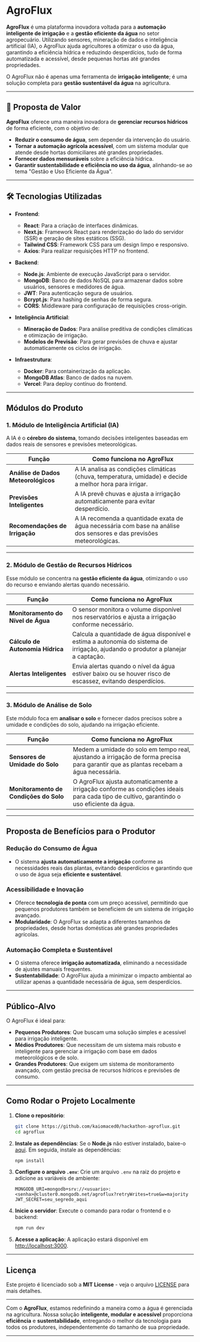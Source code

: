 # AgroFlux

**AgroFlux** é uma plataforma inovadora voltada para a **automação inteligente de irrigação** e a **gestão eficiente da água** no setor agropecuário. Utilizando sensores, mineração de dados e inteligência artificial (IA), o AgroFlux ajuda agricultores a otimizar o uso da água, garantindo a eficiência hídrica e reduzindo desperdícios, tudo de forma automatizada e acessível, desde pequenas hortas até grandes propriedades.

O AgroFlux não é apenas uma ferramenta de **irrigação inteligente**; é uma solução completa para **gestão sustentável da água** na agricultura.

---

## 🚀 **Proposta de Valor**

**AgroFlux** oferece uma maneira inovadora de **gerenciar recursos hídricos** de forma eficiente, com o objetivo de:

* **Reduzir o consumo de água**, sem depender da intervenção do usuário.
* **Tornar a automação agrícola acessível**, com um sistema modular que atende desde hortas domiciliares até grandes propriedades.
* **Fornecer dados mensuráveis** sobre a eficiência hídrica.
* **Garantir sustentabilidade e eficiência no uso da água**, alinhando-se ao tema "Gestão e Uso Eficiente da Água".

---

## 🛠 **Tecnologias Utilizadas**

* **Frontend**:

    * **React**: Para a criação de interfaces dinâmicas.
    * **Next.js**: Framework React para renderização do lado do servidor (SSR) e geração de sites estáticos (SSG).
    * **Tailwind CSS**: Framework CSS para um design limpo e responsivo.
    * **Axios**: Para realizar requisições HTTP no frontend.

* **Backend**:

    * **Node.js**: Ambiente de execução JavaScript para o servidor.
    * **MongoDB**: Banco de dados NoSQL para armazenar dados sobre usuários, sensores e medidores de água.
    * **JWT**: Para autenticação segura de usuários.
    * **Bcrypt.js**: Para hashing de senhas de forma segura.
    * **CORS**: Middleware para configuração de requisições cross-origin.

* **Inteligência Artificial**:

    * **Mineração de Dados**: Para análise preditiva de condições climáticas e otimização de irrigação.
    * **Modelos de Previsão**: Para gerar previsões de chuva e ajustar automaticamente os ciclos de irrigação.

* **Infraestrutura**:

    * **Docker**: Para containerização da aplicação.
    * **MongoDB Atlas**: Banco de dados na nuvem.
    * **Vercel**: Para deploy contínuo do frontend.

---

## **Módulos do Produto**

### **1. Módulo de Inteligência Artificial (IA)**

A IA é o **cérebro do sistema**, tomando decisões inteligentes baseadas em dados reais de sensores e previsões meteorológicas.

| **Função**                          | **Como funciona no AgroFlux**                                                                                         |
| ----------------------------------- | --------------------------------------------------------------------------------------------------------------------- |
| **Análise de Dados Meteorológicos** | A IA analisa as condições climáticas (chuva, temperatura, umidade) e decide a melhor hora para irrigar.               |
| **Previsões Inteligentes**          | A IA prevê chuvas e ajusta a irrigação automaticamente para evitar desperdício.                                       |
| **Recomendações de Irrigação**      | A IA recomenda a quantidade exata de água necessária com base na análise dos sensores e das previsões meteorológicas. |

---

### **2. Módulo de Gestão de Recursos Hídricos**

Esse módulo se concentra na **gestão eficiente da água**, otimizando o uso do recurso e enviando alertas quando necessário.

| **Função**                         | **Como funciona no AgroFlux**                                                                                                    |
| ---------------------------------- | -------------------------------------------------------------------------------------------------------------------------------- |
| **Monitoramento do Nível de Água** | O sensor monitora o volume disponível nos reservatórios e ajusta a irrigação conforme necessário.                                |
| **Cálculo de Autonomia Hídrica**   | Calcula a quantidade de água disponível e estima a autonomia do sistema de irrigação, ajudando o produtor a planejar a captação. |
| **Alertas Inteligentes**           | Envia alertas quando o nível da água estiver baixo ou se houver risco de escassez, evitando desperdícios.                        |

---

### **3. Módulo de Análise de Solo**

Este módulo foca em **analisar o solo** e fornecer dados precisos sobre a umidade e condições do solo, ajudando na irrigação eficiente.

| **Função**                             | **Como funciona no AgroFlux**                                                                                                             |
| -------------------------------------- | ----------------------------------------------------------------------------------------------------------------------------------------- |
| **Sensores de Umidade do Solo**        | Medem a umidade do solo em tempo real, ajustando a irrigação de forma precisa para garantir que as plantas recebam a água necessária.     |
| **Monitoramento de Condições do Solo** | O AgroFlux ajusta automaticamente a irrigação conforme as condições ideais para cada tipo de cultivo, garantindo o uso eficiente da água. |

---

## **Proposta de Benefícios para o Produtor**

### **Redução do Consumo de Água**

* O sistema **ajusta automaticamente a irrigação** conforme as necessidades reais das plantas, evitando desperdícios e garantindo que o uso de água seja **eficiente e sustentável**.

### **Acessibilidade e Inovação**

* Oferece **tecnologia de ponta** com um preço acessível, permitindo que pequenos produtores também se beneficiem de um sistema de irrigação avançado.
* **Modularidade**: O AgroFlux se adapta a diferentes tamanhos de propriedades, desde hortas domésticas até grandes propriedades agrícolas.

### **Automação Completa e Sustentável**

* O sistema oferece **irrigação automatizada**, eliminando a necessidade de ajustes manuais frequentes.
* **Sustentabilidade**: O AgroFlux ajuda a minimizar o impacto ambiental ao utilizar apenas a quantidade necessária de água, sem desperdícios.

---

## **Público-Alvo**

O AgroFlux é ideal para:

* **Pequenos Produtores**: Que buscam uma solução simples e acessível para irrigação inteligente.
* **Médios Produtores**: Que necessitam de um sistema mais robusto e inteligente para gerenciar a irrigação com base em dados meteorológicos e de solo.
* **Grandes Produtores**: Que exigem um sistema de monitoramento avançado, com gestão precisa de recursos hídricos e previsões de consumo.

---

## **Como Rodar o Projeto Localmente**

1. **Clone o repositório**:

   ```bash
   git clone https://github.com/kaiomaced0/hackathon-agroflux.git
   cd agroflux
   ```

2. **Instale as dependências**:
   Se o **Node.js** não estiver instalado, baixe-o [aqui](https://nodejs.org/). Em seguida, instale as dependências:

   ```bash
   npm install
   ```

3. **Configure o arquivo `.env`**:
   Crie um arquivo `.env` na raiz do projeto e adicione as variáveis de ambiente:

   ```env
   MONGODB_URI=mongodb+srv://<usuario>:<senha>@cluster0.mongodb.net/agroflux?retryWrites=true&w=majority
   JWT_SECRET=seu_segredo_aqui
   ```

4. **Inicie o servidor**:
   Execute o comando para rodar o frontend e o backend:

   ```bash
   npm run dev
   ```

5. **Acesse a aplicação**:
   A aplicação estará disponível em [http://localhost:3000](http://localhost:3000).

---

## **Licença**

Este projeto é licenciado sob a **MIT License** - veja o arquivo [LICENSE](LICENSE) para mais detalhes.

---

Com o **AgroFlux**, estamos redefinindo a maneira como a água é gerenciada na agricultura. Nossa solução **inteligente, modular e acessível** proporciona **eficiência** e **sustentabilidade**, entregando o melhor da tecnologia para todos os produtores, independentemente do tamanho de sua propriedade.

---
